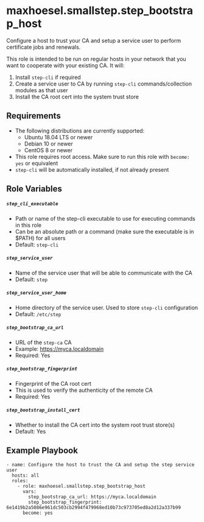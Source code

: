 # maxhoesel.smallstep.step_bootstrap_host

Configure a host to trust your CA and setup a service user to perform certificate jobs and renewals.

This role is intended to be run on regular hosts in your network that you want to cooperate with your existing CA. It will:

1. Install `step-cli` if required
2. Create a service user to CA by running `step-cli` commands/collection modules as that user
3. Install the CA root cert into the system trust store

## Requirements

- The following distributions are currently supported:
  - Ubuntu 18.04 LTS or newer
  - Debian 10 or newer
  - CentOS 8 or newer
- This role requires root access. Make sure to run this role with `become: yes` or equivalent
- `step-cli` will be automatically installed, if not already present

## Role Variables

##### `step_cli_executable`
- Path or name of the step-cli executable to use for executing commands in this role
- Can be an absolute path or a command (make sure the executable is in $PATH) for all users
- Default: `step-cli`

##### `step_service_user`
- Name of the service user that will be able to communicate with the CA
- Default: `step`

##### `step_service_user_home`
- Home directory of the service user. Used to store `step-cli` configuration
- Default: `/etc/step`

##### `step_bootstrap_ca_url`
- URL of the `step-ca` CA
- Example: https://myca.localdomain
- Required: Yes

##### `step_bootstrap_fingerprint`
- Fingerprint of the CA root cert
- This is used to verify the authenticity of the remote CA
- Required: Yes

##### `step_bootstrap_install_cert`
- Whether to install the CA cert into the system root trust store(s)
- Default: Yes


## Example Playbook

```
- name: Configure the host to trust the CA and setup the step service user
  hosts: all
  roles:
    - role: maxhoesel.smallstep.step_bootstrap_host
      vars:
        step_bootstrap_ca_url: https://myca.localdomain
        step_bootstrap_fingerprint: 6e1419b2a5086e961dc503cb2994f479968ed10b73c973705ed8a2d12a337b99
      become: yes
```
